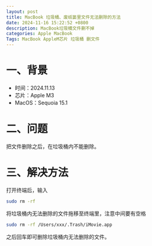 ```yaml
---
layout: post
title: MacBook 垃圾桶、废纸篓里文件无法删除的方法
date: 2024-11-16 15:22:52 +0800
description: MacBook垃圾桶文件删不掉
categories: Apple MacBook 
Tags: MacBook AppleM芯片 垃圾桶 删文件
---
```


# 一、背景

- 时间：2024.11.13
- 芯片：Apple M3
- MacOS：Sequoia 15.1



# 二、问题

把文件删除之后，在垃圾桶内不能删除。



# 三、解决方法

   打开终端后，输入

   ```bash
   sudo rm -rf 
   ```

   将垃圾桶内无法删除的文件拖移至终端里，注意中间要有空格

   ```bash
   sudo rm -rf /Users/xxx/.Trash/iMovie.app
   ```
   之后回车即可删除垃圾桶内无法删除的文件。



 















